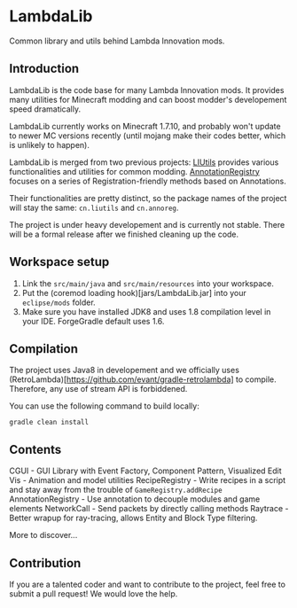 # LambdaLib
Common library and utils behind Lambda Innovation mods.

Introduction
---

LambdaLib is the code base for many Lambda Innovation mods. It provides many utilities for Minecraft modding and can boost modder's developement speed dramatically.

LambdaLib currently works on Minecraft 1.7.10, and probably won't update to newer MC versions recently (until mojang make their codes better, which is unlikely to happen).

LambdaLib is merged from two previous projects:
[LIUtils](https://github.com/LambdaInnovation/LIUtils) provides various functionalities and utilities for common modding.
[AnnotationRegistry](https://github.com/LambdaInnovation/AnnotationRegistry) focuses on a series of Registration-friendly methods based on Annotations.

Their functionalities are pretty distinct, so the package names of the project will stay the same: ```cn.liutils``` and ```cn.annoreg```.

The project is under heavy developement and is currently not stable. There will be a formal release after we finished cleaning up the code.

Workspace setup
---

1. Link the ```src/main/java``` and  ```src/main/resources``` into your workspace.
2. Put the (coremod loading hook)[jars/LambdaLib.jar] into your ``eclipse/mods`` folder.
3. Make sure you have installed JDK8 and uses 1.8 compilation level in your IDE. ForgeGradle default uses 1.6. 

Compilation
---

The project uses Java8 in developement and we officially uses (RetroLambda)[https://github.com/evant/gradle-retrolambda] to compile. Therefore, any use of stream API is forbiddened.

You can use the following command to build locally:
```
gradle clean install
```

Contents
---

CGUI - GUI Library with Event Factory, Component Pattern, Visualized Edit
Vis - Animation and model utilities
RecipeRegistry - Write recipes in a script and stay away from the trouble of ```GameRegistry.addRecipe```
AnnotationRegistry - Use annotation to decouple modules and game elements
NetworkCall - Send packets by directly calling methods
Raytrace - Better wrapup for ray-tracing, allows Entity and Block Type filtering.

More to discover...

Contribution
---

If you are a talented coder and want to contribute to the project, feel free to submit a pull request! We would love the help.